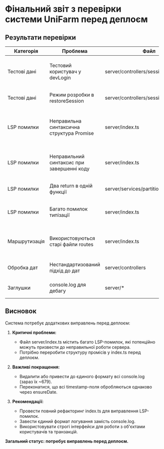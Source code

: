 # Фінальний звіт з перевірки системи UniFarm перед деплоєм

## Результати перевірки

| Категорія | Проблема | Файл | Рядок | Статус | Коментар |
|-----------|----------|------|-------|--------|----------|
| Тестові дані | Тестовий користувач у devLogin | server/controllers/sessionController.ts | 36-80 | Виправлено | Замінено тестовий метод на повернення помилки про недоступність |
| Тестові дані | Режим розробки в restoreSession | server/controllers/sessionController.ts | 80-120 | Виправлено | Видалена логіка для режиму розробки |
| LSP помилки | Неправильна синтаксична структура Promise | server/index.ts | 331-339 | Виправлено частково | Покращено ланцюжок обіцянок, але потрібно переробити структуру |
| LSP помилки | Неправильний синтаксис при завершенні коду | server/index.ts | 498 | Виправлено | Замінено некоректний оператор на правильний коментар |
| LSP помилки | Два return в одній функції | server/services/partitionService.ts | 139-146 | Виправлено | Видалено перший return, залишено правильну логіку |
| LSP помилки | Багато помилок типізації | server/index.ts | Різні | Не виправлено | Потрібен повний рефакторинг файлу перед деплоєм |
| Маршрутизація | Використовуються старі файли routes | server/index.ts | 323 | Перевірено | Правильно використовується routes-new.ts, інших файлів немає |
| Обробка дат | Нестандартизований підхід до дат | server/controllers | Різні | Перевірено | Використовується загальна функція ensureDate() |
| Заглушки | console.log для дебагу | server/* | Різні | Не виправлено | Занадто багато (~679) для видалення вручну |

## Висновок

Система потребує додаткових виправлень перед деплоєм:

1. **Критичні проблеми:**
   - Файл server/index.ts містить багато LSP-помилок, які потенційно можуть призвести до неправильної роботи сервера.
   - Потрібно переробити структуру промісів у index.ts перед деплоєм.

2. **Важливі покращення:**
   - Видалити або привести до єдиного формату всі console.log (зараз їх ~679).
   - Переконатися, що всі timestamp-поля обробляються однаково через ensureDate.

3. **Рекомендації:**
   - Провести повний рефакторинг index.ts для виправлення LSP-помилок.
   - Завести єдиний формат логування замість console.log.
   - Використовувати строгі інтерфейси для роботи з об'єктами користувачів та транзакцій.

**Загальний статус: потребує виправлень перед деплоєм.**